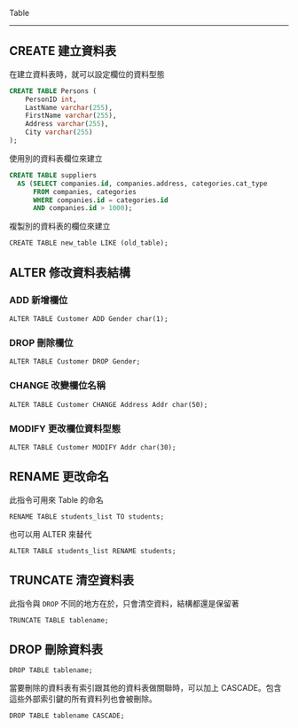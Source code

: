 Table

---

## CREATE 建立資料表

在建立資料表時，就可以設定欄位的資料型態

```SQL
CREATE TABLE Persons (
    PersonID int,
    LastName varchar(255),
    FirstName varchar(255),
    Address varchar(255),
    City varchar(255) 
);
```

使用別的資料表欄位來建立

```SQL
CREATE TABLE suppliers
  AS (SELECT companies.id, companies.address, categories.cat_type
      FROM companies, categories
      WHERE companies.id = categories.id
      AND companies.id > 1000);
```

複製別的資料表的欄位來建立

```
CREATE TABLE new_table LIKE (old_table);
```

## ALTER 修改資料表結構

### ADD 新增欄位

```
ALTER TABLE Customer ADD Gender char(1);
```

### DROP 刪除欄位

```
ALTER TABLE Customer DROP Gender;
```

### CHANGE 改變欄位名稱

```
ALTER TABLE Customer CHANGE Address Addr char(50);
```

### MODIFY 更改欄位資料型態

```
ALTER TABLE Customer MODIFY Addr char(30);
```

## RENAME 更改命名

此指令可用來 Table 的命名

```
RENAME TABLE students_list TO students;
```

也可以用 ALTER 來替代

```
ALTER TABLE students_list RENAME students;
```

## TRUNCATE 清空資料表

此指令與 `DROP` 不同的地方在於，只會清空資料，結構都還是保留著

```
TRUNCATE TABLE tablename;
```

## DROP 刪除資料表

```
DROP TABLE tablename;
```

當要刪除的資料表有索引跟其他的資料表做關聯時，可以加上 CASCADE。包含這些外部索引鍵的所有資料列也會被刪除。

```
DROP TABLE tablename CASCADE;
```



